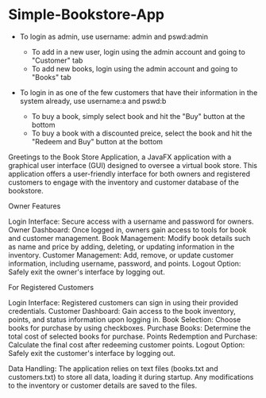 # Simple-Bookstore-App

- To login as admin, use username: admin and pswd:admin
  - To add in a new user, login using the admin account and going to "Customer" tab
  - To add new books, login using the admin account and going to "Books" tab

- To login in as one of the few customers that have their information in the system already, use username:a and pswd:b
  - To buy a book, simply select book and hit the "Buy" button at the bottom
  - To buy a book with a discounted preice, select the book and hit the "Redeem and Buy" button at the bottom

Greetings to the Book Store Application, a JavaFX application with a graphical user interface (GUI) designed to oversee a virtual book store. This application offers a user-friendly interface for both owners and registered customers to engage with the inventory and customer database of the bookstore.

Owner Features

Login Interface: Secure access with a username and password for owners.
Owner Dashboard: Once logged in, owners gain access to tools for book and customer management.
Book Management: Modify book details such as name and price by adding, deleting, or updating information in the inventory.
Customer Management: Add, remove, or update customer information, including username, password, and points.
Logout Option: Safely exit the owner's interface by logging out.

For Registered Customers

Login Interface: Registered customers can sign in using their provided credentials.
Customer Dashboard: Gain access to the book inventory, points, and status information upon logging in.
Book Selection: Choose books for purchase by using checkboxes.
Purchase Books: Determine the total cost of selected books for purchase.
Points Redemption and Purchase: Calculate the final cost after redeeming customer points.
Logout Option: Safely exit the customer's interface by logging out.

Data Handling: The application relies on text files (books.txt and customers.txt) to store all data, loading it during startup. Any modifications to the inventory or customer details are saved to the files.
